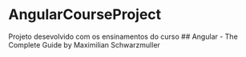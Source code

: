 # AngularCourseProject

Projeto desevolvido com os ensinamentos do curso ## Angular - The Complete Guide by Maximilian Schwarzmuller
